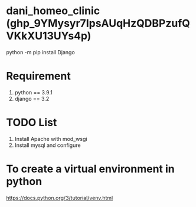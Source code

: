 # dani_homeo_clinic (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)
python -m pip install Django

# Requirement
1. python == 3.9.1
2. django == 3.2


# TODO List
1. Install Apache with mod_wsgi
2. Install mysql and configure 


# To create a virtual environment in python
https://docs.python.org/3/tutorial/venv.html


